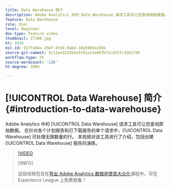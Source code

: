 ```yaml
---
title: Data Warehouse 简介
description: Adobe Analytics 中的 Data Warehouse 请求工具可让您查询原始数据。 在针对各个计划报告和已下载报告的单个请求中，Data Warehouse 可处理无限数量的行。本视频对该工具进行了介绍，包括创建 Data Warehouse 报告的演练。
feature: Data Warehouse
role: User
level: Beginner
doc-type: feature video
thumbnail: 27306.jpg
kt: 2916
exl-id: 917fa84a-256f-4feb-9ab4-10a5905e2456
source-git-commit: 5c11ee3222e5e3f81a13ed8fbf2cd22fc32b1740
workflow-type: ht
source-wordcount: '136'
ht-degree: 100%

---
```


# [!UICONTROL Data Warehouse] 简介 {#introduction-to-data-warehouse}

Adobe Analytics 中的 [!UICONTROL Data Warehouse] 请求工具可让您查询原始数据。 在针对各个计划报告和已下载报告的单个请求中，[!UICONTROL Data Warehouse] 可处理无限数量的行。 本视频对该工具进行了介绍，包括创建 [!UICONTROL Data Warehouse] 报告的演练。

>[!VIDEO](https://video.tv.adobe.com/v/27306/?quality=12)

>[!INFO]
>
> 这段视频包含在[导出 Adobe Analytics 数据并使其大众化](https://experienceleague.adobe.com/?recommended=Analytics-A-1-2022.1.democratizing)课程中，可在 Experience League 上免费观看！